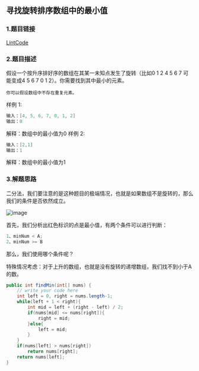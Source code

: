 ## 寻找旋转排序数组中的最小值

### 1.题目链接
[LintCode](https://www.lintcode.com/problem/159/)
### 2.题目描述
假设一个按升序排好序的数组在其某一未知点发生了旋转（比如0 1 2 4 5 6 7 可能变成4 5 6 7 0 1 2）。你需要找到其中最小的元素。

`你可以假设数组中不存在重复元素。`

样例 1:
```java
输入：[4, 5, 6, 7, 0, 1, 2]
输出：0
```
解释：数组中的最小值为0
样例 2:
```java
输入：[2,1]
输出：1
```
解释：数组中的最小值为1

### 3.解题思路

二分法，我们要注意的是这种题目的极端情况，也就是如果数组不是旋转的，那么我们的条件是否依然成立。

![image](https://user-images.githubusercontent.com/30204737/120732193-7a32c780-c517-11eb-89fc-1139abc5a87d.png)

首先，我们分析出红色标识的点是最小值，有两个条件可以进行判断：

```java
1、minNum < A;
2、minNum >= B
```
那么，我们使用哪个条件呢？

特殊情况考虑：对于上升的数组，也就是没有旋转的递增数组，我们找不到小于A的数。

```java
public int findMin(int[] nums) {
    // write your code here
    int left = 0, right = nums.length-1;
    while(left + 1 < right){
        int mid = left + (right - left) / 2;
        if(nums[mid] <= nums[right]){
            right = mid;
        }else{
            left = mid;
        }
    }
    if(nums[left] > nums[right])
        return nums[right];
    return nums[left];
}
```
